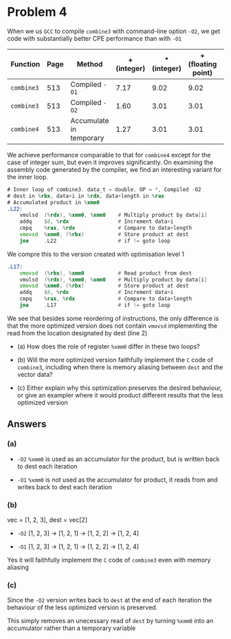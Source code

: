 # Problem 4

When we us `GCC` to compile `combine3` with command-line option `-O2`, we get
code with substantially better CPE performance than with `-O1`

| Function   | Page | Method                  | + (integer) | \* (integer) | + (floating point) | \* (floating point) |
| ---------- | ---- | ----------------------- | ----------- | ------------ | ------------------ | ------------------- |
| `combine3` | 513  | Compiled `-O1`          | 7.17        | 9.02         | 9.02               | 11.03               |
| `combine3` | 513  | Compiled `-O2`          | 1.60        | 3.01         | 3.01               | 5.01                |
| `combine4` | 513  | Accumulate in temporary | 1.27        | 3.01         | 3.01               | 5.01                |

We achieve performance comparable to that for `combine4` except for the case
of integer sum, but even it improves significantly. On examining the assembly code
generated by the compiler, we find an interesting variant for the inner loop.

```asm
# Inner loop of combine3. data_t = double, OP = *, Compiled -O2
# dest in %rbx, data+i in %rdx, data+length in %rax
# Accumulated product in %xmm0
.L22:
    vmulsd  (%rdx), %xmm0, %xmm0    # Multiply product by data[i]
    addq    $8, %rdx                # Increment data+i
    cmpq    %rax, %rdx              # Compare to data+length
    vmovsd  %xmm0, (%rbx)           # Store product at dest
    jne     .L22                    # if != goto loop
```

We compre this to the version created with optimisation level 1

```asm
.L17:
    vmovsd  (%rbx), %xmm0           # Read product from dest
    vmulsd  (%rdx), %xmm0, %xmm0    # Multiply product by data[i]
    vmovsd  %xmm0, (%rbx)           # Store product at dest
    addq    $8, %rdx                # Increment data+i
    cmpq    %rax, %rdx              # Compare to data+length
    jne     .L17                    # if != goto loop
```

We see that besides some reordering of instructions, the only difference is that
the more optimized version does not contain `vmovsd` implementing the read
from the location designated by dest (line 2)

- (a) How does the role of register `%xmm0` differ in these two loops?

- (b) Will the more optimized version faithfully implement the `C` code of `combine3`,
  including when there is memory aliasing between `dest` and the vector data?

- (c) Either explain why this optimization preserves the desired behaviour, or give
  an exampler where it would product different results that the less optimized version

## Answers

### (a)

- `-O2`
  `%xmm0` is used as an accumulator for the product, but is written back to dest each iteration

- `-O1`
  `%xmm0` is not used as the accumulator for product, it reads from and writes back to dest each iteration

### (b)

vec = [1, 2, 3], dest = vec[2]

- `-O2`
  [1, 2, 3] -> [1, 2, 1] -> [1, 2, 2] -> [1, 2, 4]

- `-O1`
  [1, 2, 3] -> [1, 2, 1] -> [1, 2, 2] -> [1, 2, 4]

Yes it will faithfully implement the `C` code of `combine3` even with memory aliasing

### (c)

Since the `-O2` version writes back to `dest` at the end of each iteration the behaviour
of the less optimized version is preserved.

This simply removes an unecessary read of `dest` by turning `%xmm0` into an accumulator rather
than a temporary variable
